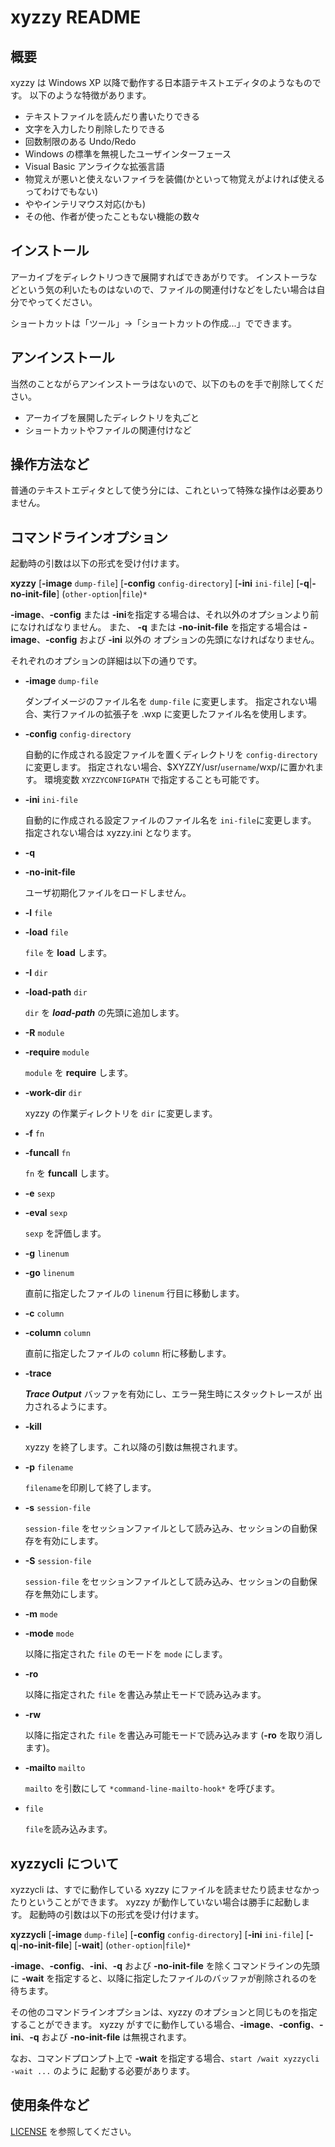 xyzzy README
============

概要
----

xyzzy は Windows XP 以降で動作する日本語テキストエディタのようなものです。
以下のような特徴があります。

  * テキストファイルを読んだり書いたりできる
  * 文字を入力したり削除したりできる
  * 回数制限のある Undo/Redo
  * Windows の標準を無視したユーザインターフェース
  * Visual Basic アンライクな拡張言語
  * 物覚えが悪いと使えないファイラを装備(かといって物覚えがよければ使えるってわけでもない)
  * ややインテリマウス対応(かも)
  * その他、作者が使ったこともない機能の数々


インストール
------------

アーカイブをディレクトリつきで展開すればできあがりです。
インストーラなどという気の利いたものはないので、ファイルの関連付けなどをしたい場合は自分でやってください。

ショートカットは「ツール」→「ショートカットの作成...」でできます。


アンインストール
----------------

当然のことながらアンインストーラはないので、以下のものを手で削除してください。

  * アーカイブを展開したディレクトリを丸ごと
  * ショートカットやファイルの関連付けなど


操作方法など
------------

普通のテキストエディタとして使う分には、これといって特殊な操作は必要ありません。


コマンドラインオプション
------------------------

起動時の引数は以下の形式を受け付けます。

<b>xyzzy</b>
  [<b>-image</b> `dump-file`]
  [<b>-config</b> `config-directory`]
  [<b>-ini</b> `ini-file`]
  [<b>-q</b>|<b>-no-init-file</b>]
  \(`other-option`|`file`)`*`

<b>-image</b>、<b>-config</b> または <b>-ini</b >を指定する場合は、それ以外のオプションより前になければなりません。
また、 <b>-q</b> または <b>-no-init-file</b> を指定する場合は <b>-image</b>、<b>-config</b> および <b>-ini</b> 以外の
オプションの先頭になければなりません。

それぞれのオプションの詳細は以下の通りです。

  * <b>-image</b> `dump-file`

    ダンプイメージのファイル名を `dump-file` に変更します。
    指定されない場合、実行ファイルの拡張子を .wxp に変更したファイル名を使用します。

  * <b>-config</b> `config-directory`

    自動的に作成される設定ファイルを置くディレクトリを `config-directory` に変更します。
    指定されない場合、$XYZZY/usr/`username`/wxp/に置かれます。
    環境変数 `XYZZYCONFIGPATH` で指定することも可能です。

  * <b>-ini</b> `ini-file`

    自動的に作成される設定ファイルのファイル名を `ini-file`に変更します。
    指定されない場合は xyzzy.ini となります。

  * <b>-q</b>
  * <b>-no-init-file</b>

    ユーザ初期化ファイルをロードしません。

  * <b>-l</b> `file`
  * <b>-load</b> `file`

    `file` を <b>load</b> します。

  * <b>-I</b> `dir`
  * <b>-load-path</b> `dir`

    `dir` を <b>*load-path*</b> の先頭に追加します。

  * <b>-R</b> `module`
  * <b>-require</b> `module`

    `module` を <b>require</b> します。

  * <b>-work-dir</b> `dir`

    xyzzy の作業ディレクトリを `dir` に変更します。

  * <b>-f</b> `fn`
  * <b>-funcall</b> `fn`

    `fn` を <b>funcall</b> します。

  * <b>-e</b> `sexp`
  * <b>-eval</b> `sexp`

    `sexp` を評価します。

  * <b>-g</b> `linenum`
  * <b>-go</b> `linenum`

    直前に指定したファイルの `linenum` 行目に移動します。

  * <b>-c</b> `column`
  * <b>-column</b> `column`

    直前に指定したファイルの `column` 桁に移動します。

  * <b>-trace</b>

    <b>*Trace Output*</b> バッファを有効にし、エラー発生時にスタックトレースが
    出力されるようにます。

  * <b>-kill</b>

    xyzzy を終了します。これ以降の引数は無視されます。

  * <b>-p</b> `filename`

    `filename`を印刷して終了します。

  * <b>-s</b> `session-file`

    `session-file` をセッションファイルとして読み込み、セッションの自動保存を有効にします。

  * <b>-S</b> `session-file`

    `session-file` をセッションファイルとして読み込み、セッションの自動保存を無効にします。

  * <b>-m</b> `mode`
  * <b>-mode</b> `mode`

    以降に指定された `file` のモードを `mode` にします。

  * <b>-ro</b>

    以降に指定された `file` を書込み禁止モードで読み込みます。

  * <b>-rw</b>

    以降に指定された `file` を書込み可能モードで読み込みます (<b>-ro</b> を取り消します)。

  * <b>-mailto</b> `mailto`

    `mailto` を引数にして `*command-line-mailto-hook*` を呼びます。

  * `file`

    `file`を読み込みます。


xyzzycli について
----------------

xyzzycli は、すでに動作している xyzzy にファイルを読ませたり読ませなかったりということができます。
xyzzy が動作していない場合は勝手に起動します。
起動時の引数は以下の形式を受け付けます。

<b>xyzzycli</b>
  [<b>-image</b> `dump-file`]
  [<b>-config</b> `config-directory`]
  [<b>-ini</b> `ini-file`]
  [<b>-q</b>|<b>-no-init-file</b>]
  [<b>-wait</b>]
  \(`other-option`|`file`)`*`

<b>-image</b>、<b>-config</b>、<b>-ini</b>、<b>-q</b> および <b>-no-init-file</b> を除くコマンドラインの先頭に
<b>-wait</b> を指定すると、以降に指定したファイルのバッファが削除されるのを待ちます。

その他のコマンドラインオプションは、xyzzy のオプションと同じものを指定することができます。
xyzzy がすでに動作している場合、<b>-image</b>、<b>-config</b>、<b>-ini</b>、<b>-q</b> および <b>-no-init-file</b> は無視されます。

なお、コマンドプロンプト上で <b>-wait</b> を指定する場合、`start /wait xyzzycli -wait ...` のように
起動する必要があります。


使用条件など
------------

[LICENSE](https://github.com/xyzzy-022/xyzzy/blob/develop/LICENSE) を参照してください。
